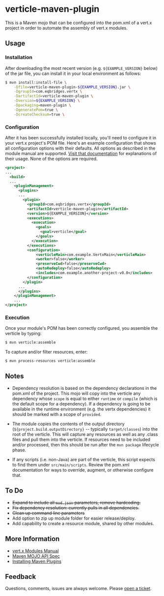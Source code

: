 # verticle-maven-plugin

This is a Maven mojo that can be configured into the pom.xml of a vert.x project in order to automate the assembly of vert.x modules.

## Usage

### Installation
After downloading the most recent version (e.g. `${EXAMPLE_VERSION}` below) of the jar file, you can install it in your local environment as follows:

```bash
$ mvn install:install-file \
    -Dfile=verticle-maven-plugin-${EXAMPLE_VERSION}.jar \
    -DgroupId=com.eqbridges.vertx \
    -DartifactId=verticle-maven-plugin \
    -Dversion=${EXAMPLE_VERSION} \
    -Dpackaging=maven-plugin \
    -DgeneratePom=true \
    -DcreateChecksum=true \
```

### Configuration
After it has been successfully installed locally, you'll need to configure it in your vert.x project's POM file.  Here's an example configuration that shows all configuration options with their defaults. All options as described in the module manual are supported.  [Visit that documentation](1) for explanations of their usage.  None of the options are required.

```xml
<project>
...
  <build>
  ...
    <pluginManagement>
      <plugins>
      ...
        <plugin>
          <groupId>com.eqbridges.vertx</groupId>
          <artifactId>verticle-maven-plugin</artifactId>
          <version>${EXAMPLE_VERSION}</version>
          <executions>
            <execution>
              <goals>
                <goal>verticle</goal>
              </goals>
            </execution>
          </executions>
          <configuration>
              <verticleMain>com.example.VertxMain</verticleMain>
              <worker>false</worker>
              <preserveCwd>false</preserveCwd>
              <autoRedeploy>false</autoRedeploy>
              <includes>com.example.another-project-v0.0</includes>
          </configuration>
        </plugin>
      ...
      </plugins>
    </pluginManagement>
    ...
</project>
```

### Execution
Once your module's POM has been correctly configured, you assemble the verticle by typing:

```bash
$ mvn verticle:assemble
```

To capture and/or filter resources, enter:

```bash
$ mvn process-resources verticle:assemble
```

## Notes

* Dependency resolution is based on the dependency declarations in the pom.xml of the project. This mojo will copy into the verticle any dependency whose `scope` is equal to either `runtime` or `compile` (which is the default scope for a dependency).  If a dependency is going to be available in the runtime environment (e.g. the vertx dependencies) it should be marked with a scope of `provided`.

* The module copies the contents of the output directory (`${project.build.outputDirectory}` -- typically `target/classes`) into the root of the verticle.  This will capture any resources as well as any .class files and pull them into the verticle.  If resources need to be included and/or processed, then this should be run after the `mvn package` lifecycle phase.

* If any scripts (i.e. non-Java) are part of the verticle, this script expects to find them under `src/main/scripts`.  Review the pom.xml documentation for ways to override, augment, or otherwise configure that.

## To Do

* <del>Expand to include all `mod.json` parameters, remove hardcoding.</del>
* <del>Fix dependency resolution: currently pulls in all dependencies.</del>
* <del>Clean up command line parameters</del>
* Add option to zip up module folder for easier release/deploy.
* Add capability to create a resource module, shared by other modules.

## More Information

* [vert.x Modules Manual](1)
* [Maven MOJO API Spec](2)
* [Installing Maven Plugins](3)

## Feedback

Questions, comments, issues are always welcome.  Please [open a ticket](4). 

[1]: http://vertx.io/mods_manual.html
[2]: http://maven.apache.org/developers/mojo-api-specification.html
[3]: http://maven.apache.org/plugins/maven-install-plugin/usage.html
[4]: https://github.com/ebridges/verticle-maven-plugin/issues